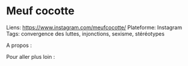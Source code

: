 # Meuf cocotte

Liens: https://www.instagram.com/meufcocotte/
Plateforme: Instagram
Tags: convergence des luttes, injonctions, sexisme, stéréotypes

A propos :

Pour aller plus loin :